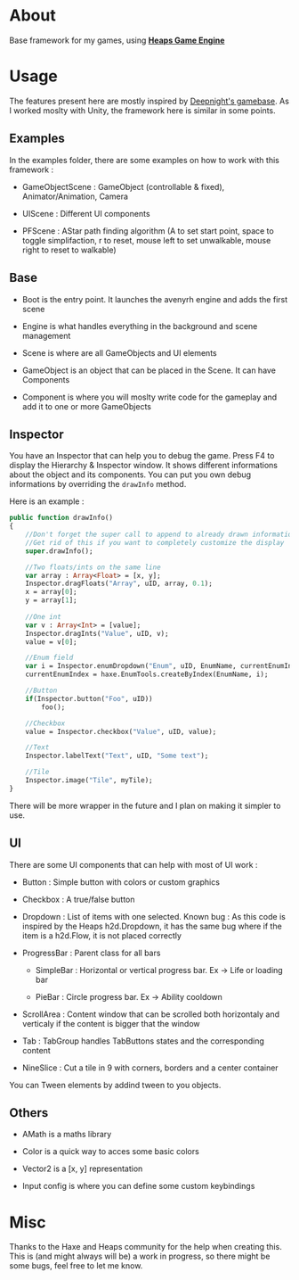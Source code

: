 # About

Base framework for my games, using [**Heaps Game Engine**](https://heaps.io)


# Usage

The features present here are mostly inspired by [Deepnight's gamebase](https://github.com/deepnight/gameBase).
As I worked moslty with Unity, the framework here is similar in some points.


## Examples

In the examples folder, there are some examples on how to work with this framework :

- GameObjectScene : GameObject (controllable & fixed), Animator/Animation, Camera

- UIScene : Different UI components

- PFScene : AStar path finding algorithm (A to set start point, space to toggle simplifaction, r to reset, mouse left to set unwalkable, mouse right to reset to walkable)


## Base

- Boot is the entry point. It launches the avenyrh engine and adds the first scene

- Engine is what handles everything in the background and scene management

- Scene is where are all GameObjects and UI elements

- GameObject is an object that can be placed in the Scene. It can have Components

- Component is where you will moslty write code for the gameplay and add it to one or more GameObjects


## Inspector

You have an Inspector that can help you to debug the game. Press F4 to display the Hierarchy & Inspector window.
It shows different informations about the object and its components.
You can put you own debug informations by overriding the `drawInfo` method.

Here is an example :
```haxe
public function drawInfo()
{
    //Don't forget the super call to append to already drawn informations
    //Get rid of this if you want to completely customize the display
    super.drawInfo();

    //Two floats/ints on the same line
    var array : Array<Float> = [x, y];
    Inspector.dragFloats("Array", uID, array, 0.1);
    x = array[0];
    y = array[1];
    
    //One int
    var v : Array<Int> = [value];
    Inspector.dragInts("Value", uID, v);
    value = v[0];

	//Enum field
    var i = Inspector.enumDropdown("Enum", uID, EnumName, currentEnumIndex);
    currentEnumIndex = haxe.EnumTools.createByIndex(EnumName, i);

	//Button
	if(Inspector.button("Foo", uID))
        foo();

	//Checkbox
	value = Inspector.checkbox("Value", uID, value);

	//Text
    Inspector.labelText("Text", uID, "Some text");

    //Tile
    Inspector.image("Tile", myTile);
}
```

There will be more wrapper in the future and I plan on making it simpler to use.


## UI
There are some UI components that can help with most of UI work :

- Button : Simple button with colors or custom graphics

- Checkbox : A true/false button

- Dropdown : List of items with one selected. Known bug : As this code is inspired by the Heaps h2d.Dropdown, it has the same bug where if the item is a h2d.Flow, it is not placed correctly

- ProgressBar : Parent class for all bars

	- SimpleBar : Horizontal or vertical progress bar. Ex -> Life or loading bar
	
	- PieBar : Circle progress bar. Ex -> Ability cooldown

- ScrollArea : Content window that can be scrolled both horizontaly and verticaly if the content is bigger that the window

- Tab : TabGroup handles TabButtons states and the corresponding content

- NineSlice : Cut a tile in 9 with corners, borders and a center container

You can Tween elements by addind tween to you objects.


## Others

- AMath is a maths library

- Color is a quick way to acces some basic colors

- Vector2 is a [x, y] representation

- Input config is where you can define some custom keybindings


# Misc

Thanks to the Haxe and Heaps community for the help when creating this.
This is (and might always will be) a work in progress, so there might be some bugs, feel free to let me know.